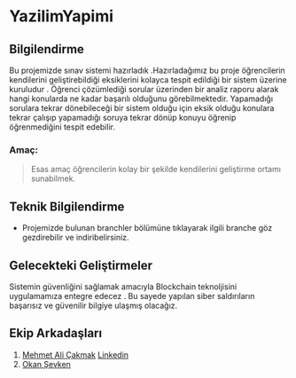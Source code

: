 # YazilimYapimi
## Bilgilendirme
Bu projemizde sınav sistemi hazırladık .Hazırladağımız bu proje öğrencilerin kendilerini geliştirebildiği eksiklerini kolayca tespit edildiği
bir sistem üzerine kuruludur . Öğrenci çözümlediği sorular üzerinden bir analiz raporu alarak hangi konularda ne kadar başarılı olduğunu görebilmektedir.
Yapamadığı sorulara tekrar dönebileceği bir sistem olduğu için eksik olduğu konulara tekrar çalışıp yapamadığı soruya tekrar dönüp konuyu öğrenip 
öğrenmediğini tespit edebilir.

### Amaç:
>Esas amaç öğrencilerin kolay bir şekilde kendilerini geliştirme ortamı sunabilmek.
 

## Teknik Bilgilendirme

- Projemizde bulunan branchler bölümüne tıklayarak ilgili branche göz gezdirebilir ve indiribelirsiniz.

## Gelecekteki Geliştirmeler
Sistemin güvenliğini sağlamak amacıyla Blockchain teknoljisini uygulamamıza entegre edecez . 
Bu sayede yapılan siber saldırıların başarısız ve güvenilir bilgiye ulaşmış olacağız.





## Ekip Arkadaşları

1. [Mehmet Ali Çakmak](https://github.com/mehmet5643) [Linkedin](https://www.linkedin.com/in/mehmet-ali-%C3%A7akmak-82a1211b9/)
2. [Okan Şevken](https://github.com/OkanSevken)


